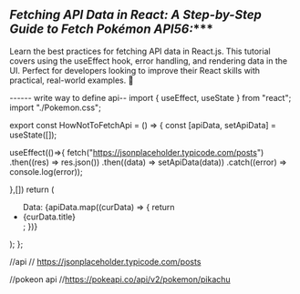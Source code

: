 ***Fetching API Data in React: A Step-by-Step Guide to Fetch Pokémon API**56:****
--------------------------------
Learn the best practices for fetching API data in React.js. This tutorial covers using the useEffect hook, error handling, and rendering data in the UI. Perfect for developers looking to improve their React skills with practical, real-world examples. 💸 


------ write way to define api--
import { useEffect, useState } from "react";
import "./Pokemon.css";

export const HowNotToFetchApi = () => {
  const [apiData, setApiData] = useState([]);

  useEffect(()=>{
    fetch("https://jsonplaceholder.typicode.com/posts")
    .then((res) => res.json())
    .then((data) => 
      setApiData(data))
    .catch((error) => console.log(error));


  },[])
  return (
    <div className="container effect-container">
      <ul>
        Data:
        {apiData.map((curData) => {
          return <li key={curData.id}>{curData.title}</li>;
        })}
      </ul>
    </div>
  );
};

//api
// https://jsonplaceholder.typicode.com/posts


//pokeon api
//https://pokeapi.co/api/v2/pokemon/pikachu